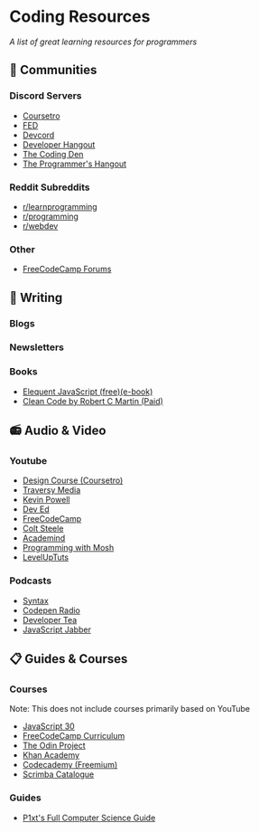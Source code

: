# Coding Resources
*A list of great learning resources for programmers*

<!-- ![GitHub contributors](https://img.shields.io/github/contributors/b3u/coding-resources?style=flat-square)
![GitHub](https://img.shields.io/github/license/b3u/coding-resources?style=flat-square)
![GitHub last commit](https://img.shields.io/github/last-commit/b3u/coding-resources?style=flat-square)
[![Donate](https://img.shields.io/badge/Donate-Buy%20me%20a%20coffee-ff813f?logo=buy-me-a-coffee&style=flat-square)](https://www.buymeacoffee.com/b3u) -->

## :speech_balloon: Communities
### Discord Servers
  - [Coursetro](https://discord.gg/a27CKAF)
  - [FED](https://discord.gg/kx7pk6J)
  - [Devcord](https://discord.gg/devcord)
  - [Developer Hangout](https://discord.gg/developers)
  - [The Coding Den](https://discord.gg/code)
  - [The Programmer's Hangout](https://discord.gg/BQN6BYE)
### Reddit Subreddits
  - [r/learnprogramming](https://www.reddit.com/r/learnprogramming/)
  - [r/programming](https://www.reddit.com/r/programming/)
  - [r/webdev](https://www.reddit.com/r/webdev/)
### Other
  - [FreeCodeCamp Forums](https://freecodecamp.org/forum)
## :memo: Writing
### Blogs
### Newsletters
### Books
  - [Elequent JavaScript (free)(e-book)](https://eloquentjavascript.net/)
  - [Clean Code by Robert C Martin (Paid)](https://www.amazon.com/Clean-Code-Handbook-Software-Craftsmanship/dp/0132350882)
## :radio: Audio & Video
### Youtube
  - [Design Course (Coursetro)](https://www.youtube.com/channel/UCVyRiMvfUNMA1UPlDPzG5Ow)
  - [Traversy Media](https://www.youtube.com/channel/UC29ju8bIPH5as8OGnQzwJyA)
  - [Kevin Powell](https://www.youtube.com/channel/UCJZv4d5rbIKd4QHMPkcABCw)
  - [Dev Ed](https://www.youtube.com/channel/UClb90NQQcskPUGDIXsQEz5Q)
  - [FreeCodeCamp](https://www.youtube.com/channel/UC8butISFwT-Wl7EV0hUK0BQ)
  - [Colt Steele](https://www.youtube.com/channel/UCrqAGUPPMOdo0jfQ6grikZw)
  - [Academind](https://www.youtube.com/channel/UCSJbGtTlrDami-tDGPUV9-w)
  - [Programming with Mosh](https://www.youtube.com/user/programmingwithmosh)
  - [LevelUpTuts](https://www.youtube.com/user/LevelUpTuts)
### Podcasts
  - [Syntax](https://syntax.fm/)
  - [Codepen Radio](https://blog.codepen.io/radio/)
  - [Developer Tea](https://spec.fm/podcasts/developer-tea)
  - [JavaScript Jabber](https://devchat.tv/js-jabber/)
## :clipboard: Guides & Courses
### Courses
Note: This does not include courses primarily based on YouTube
  - [JavaScript 30](https://javascript30.com)
  - [FreeCodeCamp Curriculum](https://freecodecamp.org/learn)
  - [The Odin Project](https://www.theodinproject.com)
  - [Khan Academy](https://www.khanacademy.org/computing)
  - [Codecademy (Freemium)](https://www.codecademy.com)
  - [Scrimba Catalogue](https://scrimba.com/)
### Guides
  - [P1xt's Full Computer Science Guide](https://github.com/P1xt/p1xt-guides)
